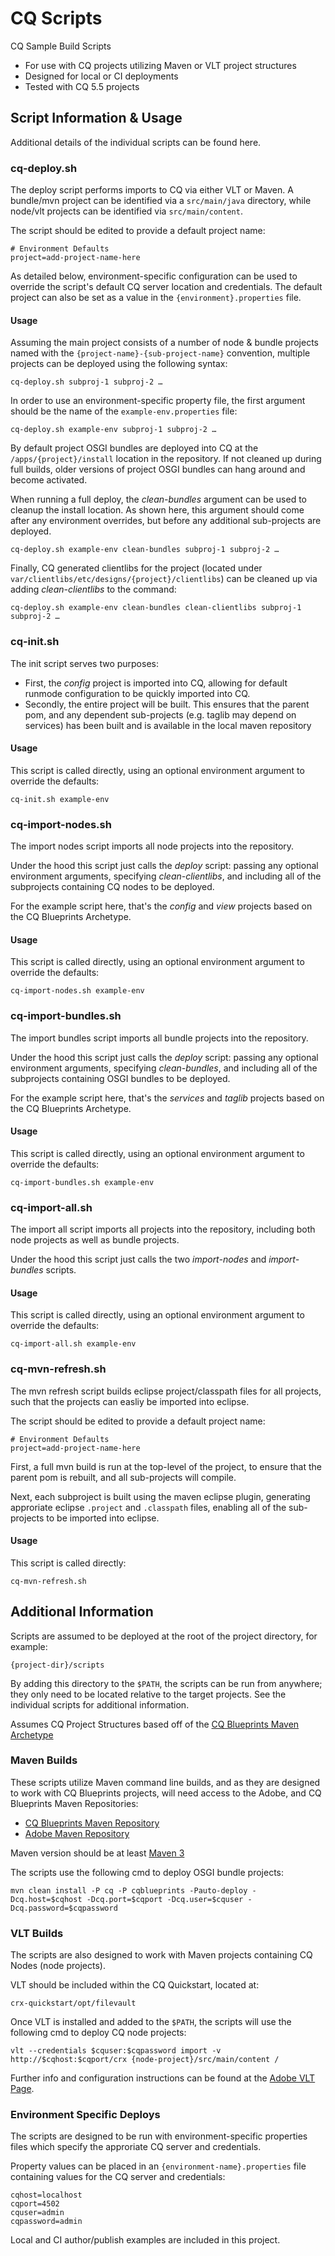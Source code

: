 CQ Scripts
==========

CQ Sample Build Scripts

* For use with CQ projects utilizing Maven or VLT project structures
* Designed for local or CI deployments
* Tested with CQ 5.5 projects


Script Information & Usage
--------------------------

Additional details of the individual scripts can be found here.


### cq-deploy.sh

The deploy script performs imports to CQ via either VLT or Maven. A bundle/mvn project can be identified via a ```src/main/java``` directory, while node/vlt projects can be identified via ```src/main/content```.

The script should be edited to provide a default project name:

```
# Environment Defaults
project=add-project-name-here
```

As detailed below, environment-specific configuration can be used to override the script's default CQ server location and credentials. The default project can also be set as a value in the ```{environment}.properties``` file.

#### Usage

Assuming the main project consists of a number of node & bundle projects named with the ```{project-name}-{sub-project-name}``` convention, multiple projects can be deployed using the following syntax:

```
cq-deploy.sh subproj-1 subproj-2 …
```

In order to use an environment-specific property file, the first argument should be the name of the ```example-env.properties``` file:

```
cq-deploy.sh example-env subproj-1 subproj-2 …
```

By default project OSGI bundles are deployed into CQ at the ```/apps/{project}/install``` location in the repository. If not cleaned up during full builds, older versions of project OSGI bundles can hang around and become activated.

When running a full deploy, the *clean-bundles* argument can be used to cleanup the install location. As shown here, this argument should come after any environment overrides, but before any additional sub-projects are deployed.

```
cq-deploy.sh example-env clean-bundles subproj-1 subproj-2 …
```

Finally, CQ generated clientlibs for the project (located under ```var/clientlibs/etc/designs/{project}/clientlibs```) can be cleaned up via adding *clean-clientlibs* to the command:

```
cq-deploy.sh example-env clean-bundles clean-clientlibs subproj-1 subproj-2 …
```


### cq-init.sh

The init script serves two purposes:

* First, the *config* project is imported into CQ, allowing for default runmode configuration to be quickly imported into CQ.
* Secondly, the entire project will be built. This ensures that the parent pom, and any dependent sub-projects (e.g. taglib may depend on services) has been built and is available in the local maven repository

#### Usage

This script is called directly, using an optional environment argument to override the defaults:

```
cq-init.sh example-env
```


### cq-import-nodes.sh

The import nodes script imports all node projects into the repository.

Under the hood this script just calls the *deploy* script: passing any optional environment arguments, specifying *clean-clientlibs*, and including all of the subprojects containing CQ nodes to be deployed.

For the example script here, that's the *config* and *view* projects based on the CQ Blueprints Archetype.

#### Usage

This script is called directly, using an optional environment argument to override the defaults:

```
cq-import-nodes.sh example-env
```


### cq-import-bundles.sh

The import bundles script imports all bundle projects into the repository.

Under the hood this script just calls the *deploy* script: passing any optional environment arguments, specifying *clean-bundles*, and including all of the subprojects containing OSGI bundles to be deployed.

For the example script here, that's the *services* and *taglib* projects based on the CQ Blueprints Archetype.

#### Usage

This script is called directly, using an optional environment argument to override the defaults:

```
cq-import-bundles.sh example-env
```


### cq-import-all.sh

The import all script imports all projects into the repository, including both node projects as well as bundle projects.

Under the hood this script just calls the two *import-nodes* and *import-bundles* scripts.

#### Usage

This script is called directly, using an optional environment argument to override the defaults:

```
cq-import-all.sh example-env
```


### cq-mvn-refresh.sh

The mvn refresh script builds eclipse project/classpath files for all projects, such that the projects can easliy be imported into eclipse.

The script should be edited to provide a default project name:

```
# Environment Defaults
project=add-project-name-here
```

First, a full mvn build is run at the top-level of the project, to ensure that the parent pom is rebuilt, and all sub-projects will compile.

Next, each subproject is built using the maven eclipse plugin, generating approriate eclipse ```.project``` and ```.classpath``` files, enabling all of the sub-projects to be imported into eclipse.

#### Usage

This script is called directly:

```
cq-mvn-refresh.sh
```


Additional Information
----------------------

Scripts are assumed to be deployed at the root of the project directory, for example:

```
{project-dir}/scripts
```

By adding this directory to the ```$PATH```, the scripts can be run from anywhere; they only need to be located relative to the target projects. See the individual scripts for additional information.

Assumes CQ Project Structures based off of the [CQ Blueprints Maven Archetype](http://www.cqblueprints.com/xwiki/bin/view/Blue+Prints/The+CQ+Project+Maven+Archetype)


### Maven Builds

These scripts utilize Maven command line builds, and as they are designed to work with CQ Blueprints projects, will need access to the Adobe, and CQ Blueprints Maven Repositories:

* [CQ Blueprints Maven Repository](http://www.cqblueprints.com/xwiki/bin/view/Blue+Prints/Connecting+to+the+CQ+Blueprints+Repository)
* [Adobe Maven Repository](http://www.cqblueprints.com/xwiki/bin/view/Blue+Prints/Connecting+to+the+Adobe+Maven+Repository)

Maven version should be at least [Maven 3](http://maven.apache.org/)

The scripts use the following cmd to deploy OSGI bundle projects:

```
mvn clean install -P cq -P cqblueprints -Pauto-deploy -Dcq.host=$cqhost -Dcq.port=$cqport -Dcq.user=$cquser -Dcq.password=$cqpassword
```


### VLT Builds

The scripts are also designed to work with Maven projects containing CQ Nodes (node projects).

VLT should be included within the CQ Quickstart, located at:

```
crx-quickstart/opt/filevault
```

Once VLT is installed and added to the ```$PATH```, the scripts will use the following cmd to deploy CQ node projects:

```
vlt --credentials $cquser:$cqpassword import -v http://$cqhost:$cqport/crx {node-project}/src/main/content /
```

Further info and configuration instructions can be found at the [Adobe VLT Page](http://dev.day.com/docs/en/cq/current/core/how_to/how_to_use_the_vlttool.html).


### Environment Specific Deploys

The scripts are designed to be run with environment-specific properties files which specify the approriate CQ server and credentials.

Property values can be placed in an ```{environment-name}.properties``` file containing values for the CQ server and credentials:

```
cqhost=localhost
cqport=4502
cquser=admin
cqpassword=admin
```

Local and CI author/publish examples are included in this project.
